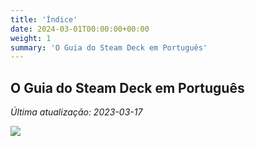 ```yaml
---
title: 'Índice'
date: 2024-03-01T00:00:00+00:00
weight: 1
summary: 'O Guia do Steam Deck em Português'
---
```


## O Guia do Steam Deck em Português

_Última atualização: 2023-03-17_

![](O-GUIA-DO-STEAM-DECK-V2.png)

<!--more-->